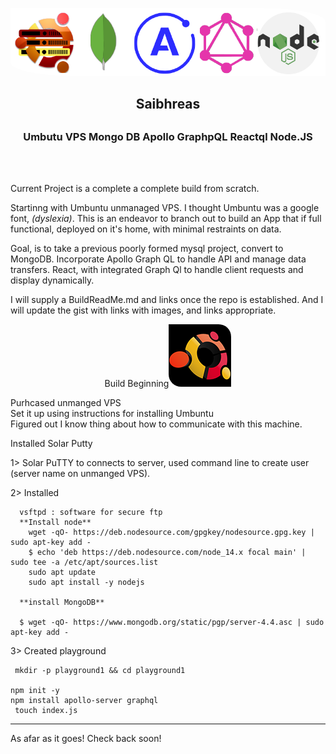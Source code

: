 <p align='center'>
  <img src ='./img/UMbApolo1.png' style = 'border-radius: 0 20% '/>
</p>
<h2 <h2 align='center'>Saibhreas<h2>
<h3 align='center'>Umbutu VPS Mongo DB Apollo GraphpQL Reactql Node.JS</h3>
<br><br>
<p> Current Project is a complete a complete build from scratch.</p>
<p>Startinng with  Umbuntu unmanaged VPS.  I thought Umbuntu was a google font, <em>(dyslexia)</em>.  This is an endeavor to branch out to build an App that if full functional, deployed on it's home, with minimal restraints on data.
</p>
<p>
Goal, is to take a previous poorly formed mysql project, convert to MongoDB. Incorporate Apollo Graph QL to handle API and manage data transfers. React, with integrated Graph Ql to handle client requests and display dynamically.
</p>
<p>
I will  supply a BuildReadMe.md and links once the repo is established.  And I will update the gist with links with images, and links appropriate.
</p>


<p align='center'>
  Build Beginning<img src ='./img/ubuntuIcon.png' style = 'border-radius: 0 20% '/>
</p>

<p>Purhcased unmanged VPS <br>
Set it up using instructions for installing Umbuntu <br>
Figured out I know thing about how to communicate with this machine.
</p>
 
 <p>
 Installed Solar Putty
 </p>
 1> Solar PuTTY to connects to server, used command line to create user (server name on unmanged VPS).  

 2> Installed 

      vsftpd : software for secure ftp
      **Install node**
        wget -qO- https://deb.nodesource.com/gpgkey/nodesource.gpg.key | sudo apt-key add -
        $ echo 'deb https://deb.nodesource.com/node_14.x focal main' | sudo tee -a /etc/apt/sources.list
        sudo apt update
        sudo apt install -y nodejs

      **install MongoDB**

      $ wget -qO- https://www.mongodb.org/static/pgp/server-4.4.asc | sudo apt-key add -

3> Created playground

     mkdir -p playground1 && cd playground1

    npm init -y
    npm install apollo-server graphql
     touch index.js

**************************************************
As afar as it goes!
Check back soon!